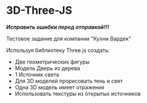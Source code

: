 # 3D-Three-JS

***Исправить ошибки перед отправкой!!!***

Тестовое задание для компании "Кухни Вардек"

Используя библиотеку Three.js создать: 
- Две геометрических фигуры  
- Модель Дверь из дерева 
- 1 Источник света   
- Для 3D моделей прорисовать тень и свет 
- Одна 3D модель имеет отражения   
- Использовать текстуры из открытых источников 
